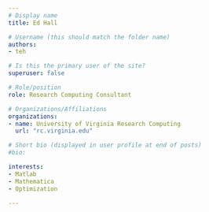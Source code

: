 ```yaml
---
# Display name
title: Ed Hall

# Username (this should match the folder name)
authors:
- teh

# Is this the primary user of the site?
superuser: false

# Role/position
role: Research Computing Consultant

# Organizations/Affiliations
organizations:
- name: University of Virginia Research Computing
  url: "rc.virginia.edu"

# Short bio (displayed in user profile at end of posts)
#bio: 

interests:
- Matlab
- Mathematica
- Optimization

---
```

